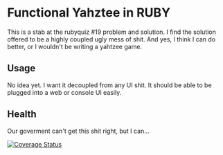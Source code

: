# Functional Yahztee in RUBY
This is a stab at the rubyquiz #19 problem and solution. I find the solution offered to be a highly coupled ugly mess of shit. And yes, I think I can do better, or I wouldn't be writing a yahtzee game.

## Usage
No idea yet. I want it decoupled from any UI shit. It should be able to be plugged into a web or console UI easily.

## Health
Our goverment can't get this shit right, but I can...

[![Coverage Status](https://coveralls.io/repos/dreamr/functional_yahtzee/badge.png?branch=master)](https://coveralls.io/r/dreamr/functional_yahtzee?branch=master)
